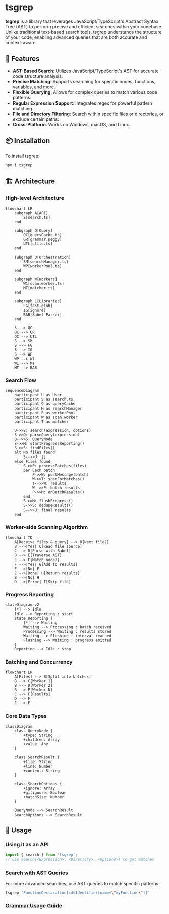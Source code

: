 # tsgrep

**tsgrep** is a library that leverages JavaScript/TypeScript's Abstract Syntax Tree (AST) to perform precise and efficient searches within your codebase. Unlike traditional text-based search tools, tsgrep understands the structure of your code, enabling advanced queries that are both accurate and context-aware.

## 🚀 Features

- **AST-Based Search**: Utilizes JavaScript/TypeScript's AST for accurate code structure analysis.
- **Precise Matching**: Supports searching for specific nodes, functions, variables, and more.
- **Flexible Querying**: Allows for complex queries to match various code patterns.
- **Regular Expression Support**: Integrates regex for powerful pattern matching.
- **File and Directory Filtering**: Search within specific files or directories, or exclude certain paths.
- **Cross-Platform**: Works on Windows, macOS, and Linux.

## 📦 Installation

To install tsgrep:

```bash
npm i tsgrep
```
## 🏗️ Architecture

### High-level Architecture

```mermaid
flowchart LR
    subgraph A[API]
        S[search.ts]
    end

    subgraph Q[Query]
        QC[queryCache.ts]
        GR[grammar.peggy]
        UTL[utils.ts]
    end

    subgraph O[Orchestration]
        SM[searchManager.ts]
        WP[workerPool.ts]
    end

    subgraph W[Workers]
        W1[scan.worker.ts]
        MT[matcher.ts]
    end

    subgraph L[Libraries]
        FG[fast-glob]
        IG[ignore]
        BAB[Babel Parser]
    end

    S --> QC
    QC --> GR
    QC --> UTL
    S --> SM
    S --> FG
    S --> IG
    S --> WP
    WP --> W1
    W1 --> MT
    MT --> BAB
```

### Search Flow

```mermaid
sequenceDiagram
    participant U as User
    participant S as search.ts
    participant Q as queryCache
    participant M as searchManager
    participant P as workerPool
    participant W as scan.worker
    participant T as matcher

    U->>S: search(expression, options)
    S->>Q: parseQuery(expression)
    Q-->>S: QueryNode
    S->>M: startProgressReporting()
    S->>S: findFiles()
    alt No files found
        S-->>U: []
    else Files found
        S->>P: processBatches(files)
        par Each batch
            P->>W: postMessage(batch)
            W->>T: scanForMatches()
            T-->>W: results
            W-->>P: batch results
            P->>M: onBatchResults()
        end
        S->>M: flushProgress()
        S->>S: dedupeResults()
        S-->>U: final results
    end
```

### Worker-side Scanning Algorithm

```mermaid
flowchart TD
    A[Receive files & query] --> B{Next file?}
    B -->|Yes| C[Read file source]
    C --> D[Parse with Babel]
    D --> E[Traverse AST]
    E --> F{Match node?}
    F -->|Yes| G[Add to results]
    F -->|No| E
    E -->|Done| H[Return results]
    B -->|No| H
    D -->|Error| I[Skip file]
```

### Progress Reporting

```mermaid
stateDiagram-v2
    [*] --> Idle
    Idle --> Reporting : start
    state Reporting {
        [*] --> Waiting
        Waiting --> Processing : batch received
        Processing --> Waiting : results stored
        Waiting --> Flushing : interval reached
        Flushing --> Waiting : progress emitted
    }
    Reporting --> Idle : stop
```

### Batching and Concurrency

```mermaid
flowchart LR
    A[Files] --> B[Split into batches]
    B --> C[Worker 1]
    B --> D[Worker 2]
    B --> E[Worker N]
    C --> F[Results]
    D --> F
    E --> F
```

### Core Data Types

```mermaid
classDiagram
    class QueryNode {
        +type: String
        +children: Array
        +value: Any
    }
    
    class SearchResult {
        +file: String
        +line: Number
        +content: String
    }
    
    class SearchOptions {
        +ignore: Array
        +gitignore: Boolean
        +batchSize: Number
    }
    
    QueryNode --> SearchResult
    SearchOptions --> SearchResult
```

## 🧪 Usage

### Using it as an API

```javascript
import { search } from 'tsgrep';
// use search(<Expression>, <Directory>, <Options>) to get matches
```

### Search with AST Queries

For more advanced searches, use AST queries to match specific patterns:

```bash
tsgrep "FunctionDeclaration[id=Identifier[name=\"myFunction\"]]"
```

### [Grammar Usage Guide](GRAMMAR_USAGE_GUIDE.md)